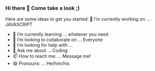 ### Hi there 👋 Come take a look ;)
Here are some ideas to get you started:
🔭 I’m currently working on ... JAVASCRIPT
- 🌱 I’m currently learning ... whatever you need
- 👯 I’m looking to collaborate on ... Everyone
- 🤔 I’m looking for help with ... 
- 💬 Ask me about ... Coding
- 📫 How to reach me: ... Message me!
- 😄 Pronouns: ... He/him/his


